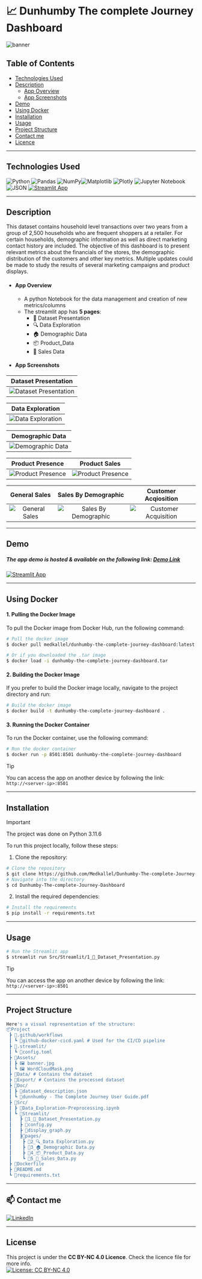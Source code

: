 # 📈 Dunhumby The complete Journey Dashboard
![banner](https://github.com/Med-Kallel/Dunhumby-The-complete-Journey-Dashboard/assets/173089953/1e6b69ab-9df3-453d-96c0-e05aeb1c6ce6)

## Table of Contents

-   [Technologies Used](#technologies-used)
-   [Description](#description)
    -   [App Overview](#app-overview)
    -   [App Screenshots](#app-screenshots)
-   [Demo](#demo)
-   [Using Docker](#using-docker)
-   [Installation](#installation)
-   [Usage](#usage)
-   [Project Structure](#project-structure)
-   [Contact me](#contact)
-   [Licence](#licence)

---

## Technologies Used

![Python](https://img.shields.io/badge/python-3670A0?style=for-the-badge&logo=python&logoColor=ffdd54)  ![Pandas](https://img.shields.io/badge/pandas-%23150458.svg?style=for-the-badge&logo=pandas&logoColor=white)  ![NumPy](https://img.shields.io/badge/numpy-%23013243.svg?style=for-the-badge&logo=numpy&logoColor=white)![Matplotlib](https://img.shields.io/badge/Matplotlib-%23ffffff.svg?style=for-the-badge&logo=Matplotlib&logoColor=black) ![Plotly](https://img.shields.io/badge/Plotly-%233F4F75.svg?style=for-the-badge&logo=plotly&logoColor=white) ![Jupyter Notebook](https://img.shields.io/badge/jupyter-%23FA0F00.svg?style=for-the-badge&logo=jupyter&logoColor=white) ![JSON](https://img.shields.io/badge/JSON-000000.svg?style=for-the-badge&logo=JSON&logoColor=white")
[![Streamlit App](https://static.streamlit.io/badges/streamlit_badge_black_white.svg)](https://dunhumby-the-complete-journey-dashboard.streamlit.app/)


---
## Description
 This dataset contains household level transactions over two years from a group of 2,500 households who are frequent shoppers at a retailer. For certain households, demographic information as well as direct marketing contact history are included. The objective of this dashboard is to present relevant metrics about the financials of the stores, the demographic distribution of the customers and other key metrics. Multiple updates could be made to study the results of several marketing campaigns and product displays.
- #### App Overview
    - A python Notebook for the data management and creation of new metrics/columns
    - The streamlit app has **5 pages**: 
        - 👋 Dataset Presentation
        - 🔍 Data Exploration
        - 🏠 Demographic Data
        - 📦 Product_Data
        - 🧮 Sales Data  
- #### App Screenshots

|Dataset Presentation |
|:--------------------:|
| ![Dataset Presentation](https://github.com/Medkallel/Dunhumby-The-complete-Journey-Dashboard/assets/26349357/3e724be4-ff00-4c99-85a3-08616550e70c)|

| Data Exploration|
|:----------------:|
|![Data Exploration](https://github.com/Medkallel/Dunhumby-The-complete-Journey-Dashboard/assets/26349357/32a4eb3e-30be-4452-b877-af91c08485d9)|

|Demographic Data |
|:----------------:|
|![Demographic Data](https://github.com/Medkallel/Dunhumby-The-complete-Journey-Dashboard/assets/26349357/0278e438-054b-499e-a790-e54b99ded094)|

| Product Presence |Product Sales |
|:------------:|:----------:|
| ![Product Presence](https://github.com/Medkallel/Dunhumby-The-complete-Journey-Dashboard/assets/26349357/bfd3cb6f-2bec-460b-a090-9364ad3ffd3c)|![Product Presence](https://github.com/Medkallel/Dunhumby-The-complete-Journey-Dashboard/assets/26349357/94b61eea-fdcf-4273-b46b-da2369d0fe59)|

| General Sales | Sales By Demographic  | Customer Acqiosition  |
|:----------:|:----------:|:----------:|
| ![General Sales](https://github.com/Medkallel/Dunhumby-The-complete-Journey-Dashboard/assets/26349357/4f4de4d9-cac3-4167-b0c8-b19da1c2d13b)|![Sales By Demographic](https://github.com/Medkallel/Dunhumby-The-complete-Journey-Dashboard/assets/26349357/2384f085-8c88-49dc-82ad-cba67c0c0092)| ![Customer Acquisition](https://github.com/Medkallel/Dunhumby-The-complete-Journey-Dashboard/assets/26349357/c5c14e89-8ee2-47db-a076-52b831f1ebf2)|

---
## Demo
##### The app demo is hosted & available on the following link: [Demo Link](https://dunhumby-the-complete-journey-dashboard.streamlit.app/)
[![Streamlit App](https://static.streamlit.io/badges/streamlit_badge_black_white.svg)](https://dunhumby-the-complete-journey-dashboard.streamlit.app/)


---
## Using Docker
#### 1. Pulling the Docker Image
To pull the Docker image from Docker Hub, run the following command:
```sh
# Pull the docker image
$ docker pull medkallel/dunhumby-the-complete-journey-dashboard:latest

# Or if you downloaded the .tar image
$ docker load -i dunhumby-the-complete-journey-dashboard.tar
```
#### 2. Building the Docker Image
If you prefer to build the Docker image locally, navigate to the project directory and run:

```sh
# Build the docker image
$ docker build -t dunhumby-the-complete-journey-dashboard .
```
#### 3. Running the Docker Container
To run the Docker container, use the following command:
```sh
# Run the docker container
$ docker run -p 8501:8501 dunhumby-the-complete-journey-dashboard
```
> [!TIP] 
> You can access the app on another device by following the link: ```http://<server-ip>:8501```
---
## Installation

> [!IMPORTANT]
> The project was done on Python 3.11.6

To run this project locally, follow these steps:

1. Clone the repository:
```sh
# Clone the repository
$ git clone https://github.com/Medkallel/Dunhumby-The-complete-Journey-Dashboard
# Navigate into the directory
$ cd Dunhumby-The-complete-Journey-Dashboard
```
2. Install the required dependencies:
```sh
# Install the requirements
$ pip install -r requirements.txt
```

---
## Usage 
```sh
# Run the Streamlit app
$ streamlit run Src/Streamlit/1_👋_Dataset_Presentation.py
```
> [!TIP] 
> You can access the app on another device by following the link: ```http://<server-ip>:8501```
---
## Project Structure
```sh
Here's a visual representation of the structure:
📦Project
 ┣ 📁.github/workflows
 ┃ ┗ 🦑github-docker-cicd.yaml # Used for the CI/CD pipeline
 ┣ 📁.streamlit/
 ┃ ┗ 📄config.toml
 ┣ 📁Assets/
 ┃ ┣ 🖼️ banner.jpg
 ┃ ┗ 🖼️ WordCloudMask.png
 ┣ 📁Data/ # Contains the dataset
 ┣ 📁Export/ # Contains the processed dataset
 ┣ 📁Doc/
 ┃ ┣ 📄dataset_description.json
 ┃ ┗ 📄dunnhumby - The Complete Journey User Guide.pdf
 ┣ 📁Src/
 ┃ ┣ 🐍Data_Exploration-Preprocessing.ipynb
 ┃ ┗ 📁Streamlit/
 ┃   ┣ 🐍1_👋_Dataset_Presentation.py
 ┃   ┣ 🐍config.py
 ┃   ┣ 🐍display_graph.py
 ┃   ┣📁pages/
 ┃    ┣ 🐍2_🔍_Data Exploration.py
 ┃    ┣ 🐍3_🏠_Demographic Data.py
 ┃    ┣ 🐍4_📦_Product_Data.py
 ┃    ┗ 🐍5_🧮_Sales_Data.py
 ┣ 🐳Dockerfile
 ┣ 📄README.md
 ┗ 📄requirements.txt
```
---
## 📫 Contact me
<p>
<a href="https://www.linkedin.com/in/mohamed-kallel/">
<img alt="LinkedIn" src="https://img.shields.io/badge/linkedin-%230077B5.svg?style=for-the-badge&logo=linkedin&logoColor=white"/>
</a> 
<br>
</p>

---
## License
This project is under the **CC BY-NC 4.0 Licence**. Check the licence file for more info. <br/>
[![License: CC BY-NC 4.0](https://img.shields.io/badge/License-CC%20BY--NC%204.0-lightgrey.svg)](https://creativecommons.org/licenses/by-nc/4.0/)


